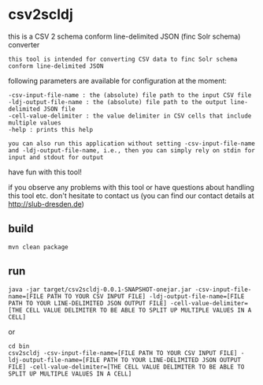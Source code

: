 # csv2scldj

this is a CSV 2 schema conform line-delimited JSON (finc Solr schema) converter

	this tool is intended for converting CSV data to finc Solr schema conform line-delimited JSON

following parameters are available for configuration at the moment:

	-csv-input-file-name : the (absolute) file path to the input CSV file
	-ldj-output-file-name : the (absolute) file path to the output line-delimited JSON file
	-cell-value-delimiter : the value delimiter in CSV cells that include multiple values
	-help : prints this help

	you can also run this application without setting -csv-input-file-name and -ldj-output-file-name, i.e., then you can simply rely on stdin for input and stdout for output

have fun with this tool!

if you observe any problems with this tool or have questions about handling this tool etc. don't hesitate to contact us
(you can find our contact details at http://slub-dresden.de)



## build

    mvn clean package

## run

    java -jar target/csv2scldj-0.0.1-SNAPSHOT-onejar.jar -csv-input-file-name=[FILE PATH TO YOUR CSV INPUT FILE] -ldj-output-file-name=[FILE PATH TO YOUR LINE-DELIMITED JSON OUTPUT FILE] -cell-value-delimiter=[THE CELL VALUE DELIMITER TO BE ABLE TO SPLIT UP MULTIPLE VALUES IN A CELL]

or

    cd bin 
    csv2scldj -csv-input-file-name=[FILE PATH TO YOUR CSV INPUT FILE] -ldj-output-file-name=[FILE PATH TO YOUR LINE-DELIMITED JSON OUTPUT FILE] -cell-value-delimiter=[THE CELL VALUE DELIMITER TO BE ABLE TO SPLIT UP MULTIPLE VALUES IN A CELL]
